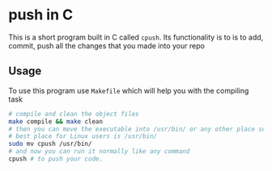 # push in C

This is a short program built in C called ``cpush``. Its functionality is to is to add, commit, push all the changes that you made into your repo

## Usage

To use this program use ``Makefile`` which will help you with the compiling task

```bash
# compile and clean the object files
make compile && make clean
# then you can move the executable into /usr/bin/ or any other place so where you are able to accesss it
# best place for Linux users is /usr/bin/
sudo mv cpush /usr/bin/
# and now you can run it normally like any command
cpush # to push your code.
```

